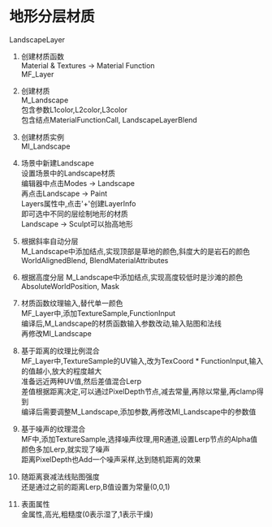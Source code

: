 # 地形分层材质
LandscapeLayer  

1. 创建材质函数  
Material & Textures -> Material Function  
MF_Layer  

2. 创建材质  
M_Landscape  
包含参数L1color,L2color,L3color  
包含结点MaterialFunctionCall, LandscapeLayerBlend  

3. 创建材质实例  
MI_Landscape

4. 场景中新建Landscape  
设置场景中的Landscape材质  
编辑器中点击Modes -> Landscape  
再点击Landscape -> Paint  
Layers属性中,点击'+'创建LayerInfo  
即可选中不同的层绘制地形的材质  
Landscape -> Sculpt可以抬高地形  

5. 根据斜率自动分层  
M_Landscape中添加结点,实现顶部是草地的颜色,斜度大的是岩石的颜色  
WorldAlignedBlend, BlendMaterialAttributes  

6. 根据高度分层
M_Landscape中添加结点,实现高度较低时是沙滩的颜色  
AbsoluteWorldPosition, Mask  

7. 材质函数纹理输入,替代单一颜色  
MF_Layer中,添加TextureSample,FunctionInput  
编译后,M_Landscape的材质函数输入参数改动,输入贴图和法线  
再修改MI_Landscape  

8. 基于距离的纹理比例混合  
MF_Layer中,TextureSample的UV输入,改为TexCoord * FunctionInput,输入的值越小,放大的程度越大  
准备远近两种UV值,然后差值混合Lerp  
差值根据距离决定,可以通过PixelDepth节点,减去常量,再除以常量,再clamp得到  
编译后需要调整M_Landscape,添加参数,再修改MI_Landscape中的参数值  

9. 基于噪声的纹理混合  
MF中,添加TextureSample,选择噪声纹理,用R通道,设置Lerp节点的Alpha值  
颜色多加Lerp,就实现了噪声  
距离PixelDepth也Add一个噪声采样,达到随机距离的效果  

10. 随距离衰减法线贴图强度  
还是通过之前的距离Lerp,B值设置为常量(0,0,1)  

11. 表面属性  
金属性,高光,粗糙度(0表示湿了,1表示干燥)  
